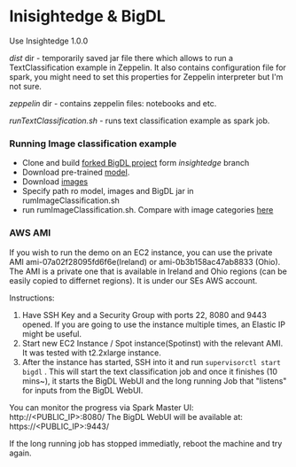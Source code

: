 # Inisightedge & BigDL

Use Insightedge 1.0.0

*dist* dir - temporarily saved jar file there which allows to run a TextClassification example in Zeppelin. It also contains configuration file for spark, you might need to set this properties for Zeppelin interpreter but I'm not sure.

*zeppelin* dir - contains zeppelin files: notebooks and etc.

*runTextClassification.sh* - runs text classification example as spark job. 


### Running Image classification example

* Clone and build [forked BigDL project](https://github.com/dgur1n/BigDL/tree/insightedge) form *insightedge* branch
* Download pre-trained [model](https://d2j0dndfm35trm.cloudfront.net/resnet-18.t7).
* Download [images](https://drive.google.com/a/gigaspaces.com/file/d/0BwNPwv-ltyVHMGVTbzNrOXRtTnM/view?usp=sharing)
* Specify path ro model, images and BigDL jar in rumImageClassification.sh
* run rumImageClassification.sh. Compare with image categories [here](https://github.com/facebook/fb.resnet.torch/blob/master/pretrained/imagenet.lua#L1)


### AWS AMI

If you wish to run the demo on an EC2 instance, you can use the private AMI ami-07a02f28095fd6f6e(Ireland) or ami-0b3b158ac47ab8833 (Ohio).
The AMI is a private one that is available in Ireland and Ohio regions (can be easily copied to differnet regions). It is under our SEs AWS account.

Instructions:

1. Have SSH Key and a Security Group with ports 22, 8080 and 9443 opened. If you are going to use the instance multiple times, an Elastic IP might be useful.
2. Start new EC2 Instance / Spot instance(Spotinst) with the relevant AMI. It was tested with t2.2xlarge instance.
3. After the instance has started, SSH into it and run `supervisorctl start bigdl` . This will start the text classification job and once it finishes (10 mins~), it starts the BigDL WebUI and the long running Job that "listens" for inputs from the BigDL WebUI.

You can monitor the progress via Spark Master UI: http://<PUBLIC_IP>:8080/
The BigDL WebUI will be available at:  https://<PUBLIC_IP>:9443/

If the long running job has stopped immediatly, reboot the machine and try again.
